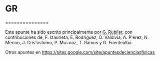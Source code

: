 # GR
===============

Este apunte ha sido escrito principalmente por [G. Rubilar](https://google.com/+GuillermoRubilar), con contribuciones de, F. Izaurieta, E. Rodriguez, O. Valdivia, A. P'erez, N. Merino, J. Cris'ostomo, P. Mu\~noz, T. Ramos y O. Fuentealba.

Otros apuntes en https://sites.google.com/site/apuntesdecienciasfisicas

